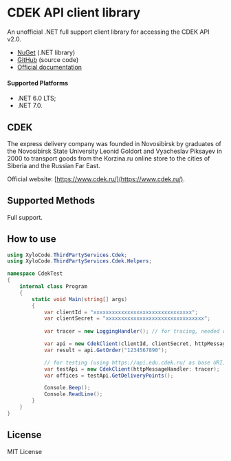 ﻿# CDEK API client library

An unofficial .NET full support client library for accessing the CDEK API v2.0.

- [NuGet](https://www.nuget.org/packages/XyloCode.ThirdPartyServices.Cdek) (.NET library)
- [GitHub](https://github.com/xylocode/ThirdPartyServices.Cdek) (source code)
- [Official documentation](https://api-docs.cdek.ru/33828739.html)

#### Supported Platforms

- .NET 6.0 LTS;
- .NET 7.0.

## CDEK

The express delivery company was founded in Novosibirsk by graduates of the Novosibirsk State University Leonid Goldort and Vyacheslav Piksayev in 2000 to transport goods from the Korzina.ru online store to the cities of Siberia and the Russian Far East.

Official website: [https://www.cdek.ru/](https://www.cdek.ru/).

## Supported Methods

Full support.

## How to use

```cs
using XyloCode.ThirdPartyServices.Cdek;
using XyloCode.ThirdPartyServices.Cdek.Helpers;

namespace CdekTest
{
    internal class Program
    {
        static void Main(string[] args)
        {
            var clientId = "xxxxxxxxxxxxxxxxxxxxxxxxxxxxxxxx";
            var clientSecret = "xxxxxxxxxxxxxxxxxxxxxxxxxxxxxxxx";
            
            var tracer = new LoggingHandler(); // for tracing, needed only for debugging

            var api = new CdekClient(clientId, clientSecret, httpMessageHandler: tracer);
            var result = api.GetOrder("1234567890");

            // for testing (using https://api.edu.cdek.ru/ as base URI)
            var testApi = new CdekClient(httpMessageHandler: tracer);
            var offices = testApi.GetDeliveryPoints();

            Console.Beep();
            Console.ReadLine();
        }
    }
}
```

## License

MIT License
